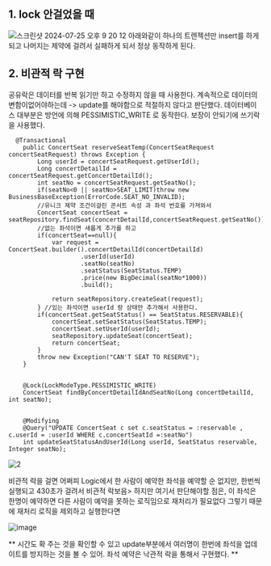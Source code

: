 ## 1. lock 안걸었을 때

![스크린샷 2024-07-25 오후 9 20 12](https://github.com/user-attachments/assets/dca78cea-8da3-4e06-bfc4-732c947fc127)
아래와같이 하나의 트렌젝션만 insert를 하게되고 나머지는 제약에 걸려서 실패하게 되서 정상 동작하게 된다.


## 2. 비관적 락 구현
공유락은 데이터를 반복 읽기만 하고 수정하지 않을 때 사용한다. 
계속적으로 데이터의 변함이없어야하는데 -> update를 해야함으로 적절하지 않다고 판단했다.
데이터베이스 대부분은 방언에 의해 PESSIMISTIC_WRITE 로 동작한다.
보장이 안되기에 쓰기락을 사용했다.
```
  @Transactional
    public ConcertSeat reserveSeatTemp(ConcertSeatRequest concertSeatRequest) throws Exception {
        Long userId = concertSeatRequest.getUserId();
        Long concertDetailId = concertSeatRequest.getConcertDetailId();
        int seatNo = concertSeatRequest.getSeatNo();
        if(seatNo<0 || seatNo>SEAT_LIMIT)throw new BusinessBaseException(ErrorCode.SEAT_NO_INVALID);
        //유니크 제약 조건이걸린 콘서트 속성 과 좌석 번호를 가져와서
        ConcertSeat concertSeat = seatRepository.findSeat(concertDetailId,concertSeatRequest.getSeatNo());
        //없는 좌석이면 새롭게 추가를 하고
        if(concertSeat==null){
            var request = ConcertSeat.builder().concertDetailId(concertDetailId)
                    .userId(userId)
                    .seatNo(seatNo)
                    .seatStatus(SeatStatus.TEMP)
                    .price(new BigDecimal(seatNo*1000))
                    .build();
            
            return seatRepository.createSeat(request);
        } //있는 좌석이면 userId 랑 상태만 추가해서 사용한다.
        if(concertSeat.getSeatStatus() == SeatStatus.RESERVABLE){
            concertSeat.setSeatStatus(SeatStatus.TEMP);
            concertSeat.setUserId(userId);
            seatRepository.updateSeat(concertSeat);
            return concertSeat;
        }
        throw new Exception("CAN'T SEAT TO RESERVE");
    }


    @Lock(LockModeType.PESSIMISTIC_WRITE)
    ConcertSeat findByConcertDetailIdAndSeatNo(Long concertDetailId, int seatNo);


    @Modifying
    @Query("UPDATE ConcertSeat c set c.seatStatus = :reservable , c.userId = :userId WHERE c.concertSeatId =:seatNo")
    int updateSeatStatusAndUserId(Long userId, SeatStatus reservable, Integer seatNo);
```
![2](https://github.com/user-attachments/assets/6a0a842a-207f-443e-a889-ddf616da3641)

비관적 락을 걸면 어쩌피 Logic에서 한 사람이 예약한 좌석을 예약할 순 없지만, 
한번씩 실행되고 430초가 걸려서 비관적 락보음>
하지만 여기서 판단해야할 점은, 이 좌석은 한명이 예약하면 다른 사람이 예약을 못하는 로직임으로 재처리가 필요없다 그렇기 때문에 재처리 로직을 제외하고 실행한다면


![image](https://github.com/user-attachments/assets/fc52ac41-c597-414a-8db7-a35fd3293137)

** 시간도 확 주는 것을 확인할 수 있고 update부분에서 여러명이 한번에 좌석을 업데이트를 방지하는 것을 볼 수 있어. 좌석 예약은 낙관적 락을 통해서 구현했다. **
